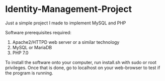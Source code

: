 # Identity-Management-Project
Just a simple project I made to implement MySQL and PHP

Software prerequisites required:
1. Apache2/HTTPD web server or a similar technology
2. MySQL or MariaDB
3. PHP 7.0

To install the software onto your computer, run install.sh with sudo or root privileges.
Once that is done, go to localhost on your web-browser to test if the program is running.
